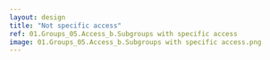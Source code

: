 ```yaml
---
layout: design
title: "Not specific access"
ref: 01.Groups_05.Access_b.Subgroups with specific access
image: 01.Groups_05.Access_b.Subgroups with specific access.png
---
```

